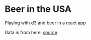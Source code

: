 # Beer in the USA 

Playing with d3 and beer in a react app

Data is from here: [source](https://247wallst.com/special-report/2018/04/30/states-drinking-the-most-beer-2/)